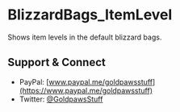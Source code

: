 # BlizzardBags_ItemLevel
Shows item levels in the default blizzard bags.

## **Support & Connect**
* PayPal: [www.paypal.me/goldpawsstuff](https://www.paypal.me/goldpawsstuff)
* Twitter: [@GoldpawsStuff](https://twitter.com/goldpawsstuff)
